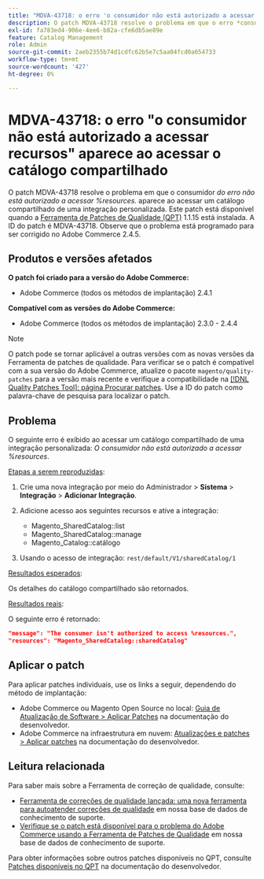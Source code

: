 ```yaml
---
title: "MDVA-43718: o erro 'o consumidor não está autorizado a acessar recursos' aparece ao acessar o catálogo compartilhado"
description: O patch MDVA-43718 resolve o problema em que o erro *consumidor não está autorizado a acessar %resources.* é exibido ao acessar um catálogo compartilhado de uma integração personalizada. Este patch está disponível quando a [Ferramenta de correções de qualidade (QPT)](/help/announcements/adobe-commerce-announcements/magento-quality-patches-released-new-tool-to-self-serve-quality-patches.md) 1.1.15 está instalada. A ID do patch é MDVA-43718. Observe que o problema está programado para ser corrigido no Adobe Commerce 2.4.5.
exl-id: fa783ed4-906e-4ee6-b82a-cfe6db5ae89e
feature: Catalog Management
role: Admin
source-git-commit: 2aeb2355b74d1cdfc62b5e7c5aa04fcd0a654733
workflow-type: tm+mt
source-wordcount: '427'
ht-degree: 0%

---
```


# MDVA-43718: o erro &quot;o consumidor não está autorizado a acessar recursos&quot; aparece ao acessar o catálogo compartilhado

O patch MDVA-43718 resolve o problema em que o consumidor *do erro não está autorizado a acessar %resources.* aparece ao acessar um catálogo compartilhado de uma integração personalizada. Este patch está disponível quando a [Ferramenta de Patches de Qualidade (QPT)](/help/announcements/adobe-commerce-announcements/magento-quality-patches-released-new-tool-to-self-serve-quality-patches.md) 1.1.15 está instalada. A ID do patch é MDVA-43718. Observe que o problema está programado para ser corrigido no Adobe Commerce 2.4.5.

## Produtos e versões afetados

**O patch foi criado para a versão do Adobe Commerce:**

* Adobe Commerce (todos os métodos de implantação) 2.4.1

**Compatível com as versões do Adobe Commerce:**

* Adobe Commerce (todos os métodos de implantação) 2.3.0 - 2.4.4

>[!NOTE]
>
>O patch pode se tornar aplicável a outras versões com as novas versões da Ferramenta de patches de qualidade. Para verificar se o patch é compatível com a sua versão do Adobe Commerce, atualize o pacote `magento/quality-patches` para a versão mais recente e verifique a compatibilidade na [[!DNL Quality Patches Tool]: página Procurar patches](https://experienceleague.adobe.com/tools/commerce-quality-patches/index.html). Use a ID do patch como palavra-chave de pesquisa para localizar o patch.

## Problema

O seguinte erro é exibido ao acessar um catálogo compartilhado de uma integração personalizada: *O consumidor não está autorizado a acessar %resources*.

<u>Etapas a serem reproduzidas</u>:

1. Crie uma nova integração por meio do Administrador > **Sistema** > **Integração** > **Adicionar Integração**.
1. Adicione acesso aos seguintes recursos e ative a integração:

   * Magento_SharedCatalog::list
   * Magento_SharedCatalog::manage
   * Magento_Catalog::catálogo

1. Usando o acesso de integração: `rest/default/V1/sharedCatalog/1`

<u>Resultados esperados</u>:

Os detalhes do catálogo compartilhado são retornados.

<u>Resultados reais</u>:

O seguinte erro é retornado:

```JSON
"message": "The consumer isn't authorized to access %resources.",
"resources": "Magento_SharedCatalog::sharedCatalog"
```

## Aplicar o patch

Para aplicar patches individuais, use os links a seguir, dependendo do método de implantação:

* Adobe Commerce ou Magento Open Source no local: [Guia de Atualização de Software > Aplicar Patches](https://experienceleague.adobe.com/en/docs/commerce-operations/tools/quality-patches-tool/usage) na documentação do desenvolvedor.
* Adobe Commerce na infraestrutura em nuvem: [Atualizações e patches > Aplicar patches](https://experienceleague.adobe.com/en/docs/commerce-cloud-service/user-guide/develop/upgrade/apply-patches) na documentação do desenvolvedor.

## Leitura relacionada

Para saber mais sobre a Ferramenta de correção de qualidade, consulte:

* [Ferramenta de correções de qualidade lançada: uma nova ferramenta para autoatender correções de qualidade](/help/announcements/adobe-commerce-announcements/magento-quality-patches-released-new-tool-to-self-serve-quality-patches.md) em nossa base de dados de conhecimento de suporte.
* [Verifique se o patch está disponível para o problema do Adobe Commerce usando a Ferramenta de Patches de Qualidade](/help/support-tools/patches-available-in-qpt-tool/check-patch-for-magento-issue-with-magento-quality-patches.md) em nossa base de dados de conhecimento de suporte.

Para obter informações sobre outros patches disponíveis no QPT, consulte [Patches disponíveis no QPT](https://experienceleague.adobe.com/tools/commerce-quality-patches/index.html) na documentação do desenvolvedor.
